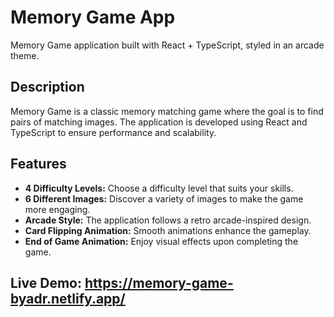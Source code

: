 # Memory Game App

Memory Game application built with React + TypeScript, styled in an arcade theme.

## Description

Memory Game is a classic memory matching game where the goal is to find pairs of matching images. The application is developed using React and TypeScript to ensure performance and scalability.

## Features

- **4 Difficulty Levels:** Choose a difficulty level that suits your skills.
- **6 Different Images:** Discover a variety of images to make the game more engaging.
- **Arcade Style:** The application follows a retro arcade-inspired design.
- **Card Flipping Animation:** Smooth animations enhance the gameplay.
- **End of Game Animation:** Enjoy visual effects upon completing the game.

## Live Demo: https://memory-game-byadr.netlify.app/
